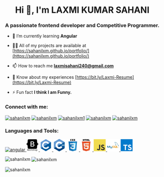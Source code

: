 <h1 align="center">Hi 👋, I'm LAXMI KUMAR SAHANI</h1>
<h3 align="center">A passionate frontend developer and Competitive Programmer.</h3>
<img align="right" src="https://cdn.dribbble.com/users/1162077/screenshots/3848914/programmer.gif" width="300" alt="">

- 🌱 I’m currently learning **Angular**

- 👨‍💻 All of my projects are available at [https://sahanilxm.github.io/portfolio/](https://sahanilxm.github.io/portfolio/)

- 📫 How to reach me **laxmisahani240@gmail.com**

- 📄 Know about my experiences [https://bit.ly/Laxmi-Resume](https://bit.ly/Laxmi-Resume)

- ⚡ Fun fact **I think I am Funny.**

<h3 align="left">Connect with me:</h3>
<p align="left">
<a href="https://linkedin.com/in/sahanilxm" target="blank"><img align="center" src="https://raw.githubusercontent.com/rahuldkjain/github-profile-readme-generator/master/src/images/icons/Social/linked-in-alt.svg" alt="sahanilxm" height="30" width="40" /></a>
<a href="https://instagram.com/sahanilxm" target="blank"><img align="center" src="https://raw.githubusercontent.com/rahuldkjain/github-profile-readme-generator/master/src/images/icons/Social/instagram.svg" alt="sahanilxm" height="30" width="40" /></a>
<a href="https://www.codechef.com/users/sahanilxm1" target="blank"><img align="center" src="https://cdn.jsdelivr.net/npm/simple-icons@3.1.0/icons/codechef.svg" alt="sahanilxm1" height="30" width="40" /></a>
<a href="https://codeforces.com/profile/sahanilxm" target="blank"><img align="center" src="https://raw.githubusercontent.com/rahuldkjain/github-profile-readme-generator/master/src/images/icons/Social/codeforces.svg" alt="sahanilxm" height="30" width="40" /></a>
<a href="https://www.leetcode.com/sahanilxm" target="blank"><img align="center" src="https://raw.githubusercontent.com/rahuldkjain/github-profile-readme-generator/master/src/images/icons/Social/leet-code.svg" alt="sahanilxm" height="30" width="40" /></a>
</p>

<h3 align="left">Languages and Tools:</h3>
<p align="left"> <a href="https://angular.io" target="_blank" rel="noreferrer"> <img src="https://angular.io/assets/images/logos/angular/angular.svg" alt="angular" width="40" height="40"/> </a> <a href="https://getbootstrap.com" target="_blank" rel="noreferrer"> <img src="https://raw.githubusercontent.com/devicons/devicon/master/icons/bootstrap/bootstrap-plain-wordmark.svg" alt="bootstrap" width="40" height="40"/> </a> <a href="https://www.cprogramming.com/" target="_blank" rel="noreferrer"> <img src="https://raw.githubusercontent.com/devicons/devicon/master/icons/c/c-original.svg" alt="c" width="40" height="40"/> </a> <a href="https://www.w3schools.com/cpp/" target="_blank" rel="noreferrer"> <img src="https://raw.githubusercontent.com/devicons/devicon/master/icons/cplusplus/cplusplus-original.svg" alt="cplusplus" width="40" height="40"/> </a> <a href="https://www.w3schools.com/css/" target="_blank" rel="noreferrer"> <img src="https://raw.githubusercontent.com/devicons/devicon/master/icons/css3/css3-original-wordmark.svg" alt="css3" width="40" height="40"/> </a> <a href="https://www.w3.org/html/" target="_blank" rel="noreferrer"> <img src="https://raw.githubusercontent.com/devicons/devicon/master/icons/html5/html5-original-wordmark.svg" alt="html5" width="40" height="40"/> </a> <a href="https://developer.mozilla.org/en-US/docs/Web/JavaScript" target="_blank" rel="noreferrer"> <img src="https://raw.githubusercontent.com/devicons/devicon/master/icons/javascript/javascript-original.svg" alt="javascript" width="40" height="40"/> </a> <a href="https://www.mysql.com/" target="_blank" rel="noreferrer"> <img src="https://raw.githubusercontent.com/devicons/devicon/master/icons/mysql/mysql-original-wordmark.svg" alt="mysql" width="40" height="40"/> </a> <a href="https://www.typescriptlang.org/" target="_blank" rel="noreferrer"> <img src="https://raw.githubusercontent.com/devicons/devicon/master/icons/typescript/typescript-original.svg" alt="typescript" width="40" height="40"/> </a> </p>

<p><img align="left" src="https://github-readme-stats.vercel.app/api/top-langs?username=sahanilxm&show_icons=true&locale=en&layout=compact" alt="sahanilxm" /></p>

<p>&nbsp;<img align="center" src="https://github-readme-stats.vercel.app/api?username=sahanilxm&show_icons=true&locale=en" alt="sahanilxm" /></p>

<p><img align="center" src="https://github-readme-streak-stats.herokuapp.com/?user=sahanilxm&" alt="sahanilxm" /></p>
